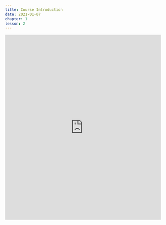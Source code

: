 ```yaml
---
title: Course Introduction
date: 2021-01-07
chapter: 1
lesson: 2
---
```


<iframe width="100%" height="600" src="https://www.youtube.com/embed/1tj811XDsNk" title="YouTube video player" frameborder="0" allow="accelerometer; autoplay; clipboard-write; encrypted-media; gyroscope; picture-in-picture" allowfullscreen></iframe>